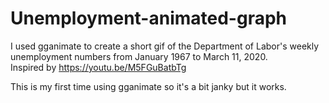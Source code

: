 # Unemployment-animated-graph
I used gganimate to create a short gif of the Department of Labor's weekly unemployment numbers from January 1967 to March 11, 2020.  
Inspired by https://youtu.be/M5FGuBatbTg  
  
This is my first time using gganimate so it's a bit janky but it works.
